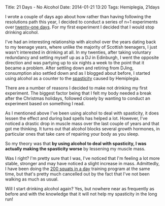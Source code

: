 Title: 21 Days - No Alcohol
Date: 2014-01-21 13:20
Tags: Hemiplegia, 21days

I wrote a couple of days ago about how rather than having following the resolutions path this year, I decided to conduct a series of n=1 experiments over [twenty-one days]({filename}/articles/21_days.md). For my first experiment I decided that I would stop drinking alcohol.

I've had an interesting relationship with alcohol over the years dating back to my teenage years, where unlike the majority of Scottish teenagers, I just wasn't interested in drinking at all. In my twenties, after taking voluntary redundancy and setting myself up as a DJ in Edinburgh, I went the opposite direction and was partying up to six nights a week to the point that it became a problem. After settling down and retiring from DJing, consumption also settled down and as I blogged about before, I started using alcohol as a counter to the [spasticity]({filename}/articles/spasticity.md) caused by Hemiplegia.

There are a number of reasons I decided to make not drinking my first experiment. The biggest factor being that I felt my body needed a break after the Christmas holidays, followed closely by wanting to conduct an experiment based on something I read. 

As I mentioned above I've been using alcohol to deal with spasticity, it does lessen the effect and during bad spells has helped a lot. However, I've noticed a drastic drop in muscle mass over the last couple of years and that got me thinking. It turns out that alcohol blocks several growth hormones, in particular ones that take care of repairing your body as you sleep.

So my theory was that **by using alcohol to deal with spasticity, I was actually making the spasticity worse** by lessening my muscle mass.

Was I right? I'm pretty sure that I was, I've noticed that I'm feeling a lot more stable, stronger and may have noticed a slight increase in mass. Admittedly, I have been doing the [200 squats in a day](www.twohundredsquats.com) training program at the same time, but that's pretty much cancelled out by the fact that I've not been walking as much as usual.

Will I start drinking alcohol again? Yes, but nowhere near as frequently as before and with the knowledge that it will not help my spasticity in the long run!

